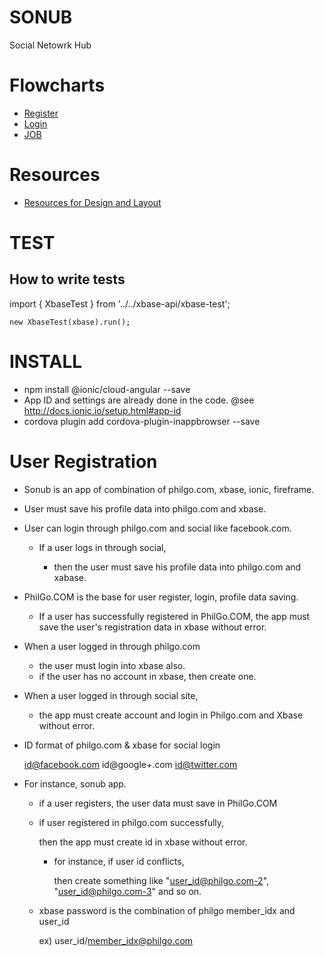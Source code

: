 # SONUB

Social Netowrk Hub

# Flowcharts

* [Register](https://docs.google.com/drawings/d/1Bw22pNiOE5jLUcLCUPVnxVidpg_mE_GCm2zPfCwQJdk/edit)
* [Login](https://docs.google.com/drawings/d/1KIF1dG8AqVWj5qQ6Y5PS3SeMZRJ50JAK5d1hdje4flc/edit)
* [JOB](https://docs.google.com/drawings/d/1oTbPXtTxVlZIzGnPcPzTIYC1d6bcL5vvxMCUpf8pxIs/edit)


# Resources

* [Resources for Design and Layout](https://drive.google.com/drive/u/0/folders/0B4u3qiWTgOC-UVA1ZkFkYjlQNk0)



# TEST

## How to write tests

import { XbaseTest } from '../../xbase-api/xbase-test';

    new XbaseTest(xbase).run();



# INSTALL

* npm install @ionic/cloud-angular --save
* App ID and settings are already done in the code. @see http://docs.ionic.io/setup.html#app-id
* cordova plugin add cordova-plugin-inappbrowser --save



# User Registration

* Sonub is an app of combination of philgo.com, xbase, ionic, fireframe.

* User must save his profile data into philgo.com and xbase.

* User can login through philgo.com and social like facebook.com.

    * If a user logs in through social,

        * then the user must save his profile data into philgo.com and xabase.


* PhilGo.COM is the base for user register, login, profile data saving.

    * If a user has successfully registered in PhilGo.COM,
        the app must save the user's registration data in xbase without error.


* When a user logged in through philgo.com
    * the user must login into xbase also.
    * if the user has no account in xbase, then create one.

* When a user logged in through social site,
    * the app must create account and login in Philgo.com and Xbase without error.


* ID format of philgo.com & xbase for social login

    id@facebook.com
    id@google+.com
    id@twitter.com



* For instance, sonub app.

    * if a user registers, the user data must save in PhilGo.COM

    * if user registered in philgo.com successfully,

        then the app must create id in xbase without error.

        * for instance, if user id conflicts,

            then create something like
                "user_id@philgo.com-2", "user_id@philgo.com-3" and so on.
     
     * xbase password is the combination of philgo member_idx and user_id

        ex) user_id/member_idx@philgo.com



